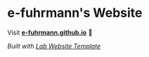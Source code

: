 
# e-fuhrmann's Website

Visit **[e-fuhrmann.github.io](https://e-fuhrmann.github.io)** 🚀

_Built with [Lab Website Template](https://greene-lab.gitbook.io/lab-website-template-docs)_
